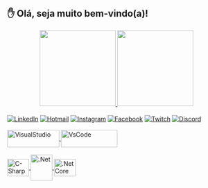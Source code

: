 ## ✋ Olá, seja muito bem-vindo(a)! 

<div align="center">
    <a href="https://github.com/hiagogrades">
        <img height="175em" 
             src="https://github-readme-stats.vercel.app/api?username=hiagogrades&show_icons=true&theme=github_dark">
        <img height="175em" 
             src="https://github-readme-stats.vercel.app/api/top-langs/?username=hiagogrades&langs_count=8&layout=compact&theme=github_dark"/>
</div>
    
<div style="display: inline_block">
    <br>
    <a href="https://www.linkedin.com/in/hiagogrades/" target="_blank"><img align="Center" alt="LinkedIn" src="https://img.shields.io/badge/LinkedIn-0077B5?style=for-the-badge&logo=linkedin&logoColor=white" target="_blank"><a/>
    <a href="mailto:hiagogrades@hotmail.com" target="_blank"><img align="Center" alt="Hotmail" src="https://img.shields.io/badge/Microsoft_Outlook-0078D4?style=for-the-badge&logo=microsoft-outlook&logoColor=white" target="_blank"><a/>
    <a href="https://www.instagram.com/hiagogrades/" target="_blank"><img align="Center" alt="Instagram" src="https://img.shields.io/badge/Instagram-E4405F?style=for-the-badge&logo=instagram&logoColor=white" target="_blank"></a>
    <a href="https://www.facebook.com/hiago.grades.3" target="_blank"><img align="Center" alt="Facebook" src="https://img.shields.io/badge/Facebook-1877F2?style=for-the-badge&logo=facebook&logoColor=white" target="_blank"></a>
    <a href="https://www.twitch.tv/hiagogrades" target="_blank"><img align="Center" alt="Twitch" src="https://img.shields.io/badge/Twitch-9146FF?style=for-the-badge&logo=twitch&logoColor=white" target="_blank"><a/>
    <a href="https://discord.gg/G5kYEk2c" target="_blank"><img align="Center" alt="Discord" src="https://img.shields.io/badge/Discord-7289DA?style=for-the-badge&logo=discord&logoColor=white" target="_blank"><a/>
<div/>
        
<div style="display: inline_block">
    <br>
    <a href="https://github.com/hiagogrades">
        <img align="Center" alt="VisualStudio" height="40" width="120" src="https://img.shields.io/badge/Visual_Studio-5C2D91?style=for-the-badge&logo=visual%20studio&logoColor=white" />
        <img align="Center" alt="VsCode" height="40" width="130" src="https://img.shields.io/badge/Visual_Studio_Code-0078D4?style=for-the-badge&logo=visual%20studio%20code&logoColor=white">
</div>

<div style="display: inline_block">
    <br>
    <img align="Center" alt="C-Sharp" height="40" width="50" src="https://cdn.jsdelivr.net/gh/devicons/devicon/icons/csharp/csharp-original.svg">
    <img align="Center" alt=".Net" height="60" width="50" src="https://cdn.jsdelivr.net/gh/devicons/devicon/icons/dot-net/dot-net-plain.svg">
    <img align="Center" alt=".NetCore" height="40" width="50" src="https://cdn.jsdelivr.net/gh/devicons/devicon/icons/dotnetcore/dotnetcore-original.svg">
    
</div>
